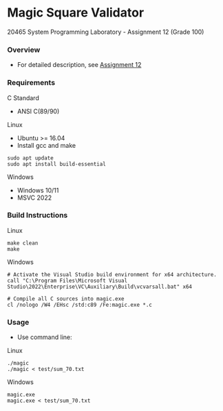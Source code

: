 # Magic Square Validator
20465 System Programming Laboratory - Assignment 12 (Grade 100)


### Overview
- For detailed description, see [Assignment 12](doc/assignment_12.pdf)


### Requirements
C Standard
- ANSI C(89/90)

Linux
- Ubuntu >= 16.04
- Install gcc and make
```
sudo apt update
sudo apt install build-essential
```

Windows
- Windows 10/11
- MSVC 2022


### Build Instructions
Linux
```
make clean
make
```

Windows
```
# Activate the Visual Studio build environment for x64 architecture.
call "C:\Program Files\Microsoft Visual Studio\2022\Enterprise\VC\Auxiliary\Build\vcvarsall.bat" x64

# Compile all C sources into magic.exe
cl /nologo /W4 /EHsc /std:c89 /Fe:magic.exe *.c
```


### Usage
- Use command line:

Linux
```
./magic
./magic < test/sum_70.txt
```

Windows
```
magic.exe
magic.exe < test/sum_70.txt
```